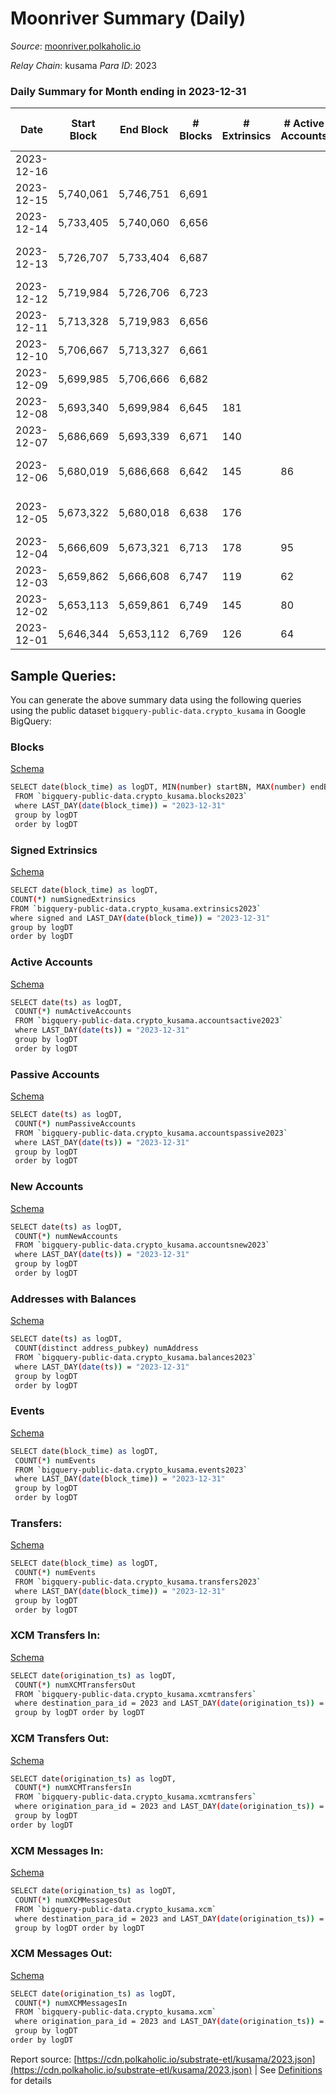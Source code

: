 # Moonriver Summary (Daily)

_Source_: [moonriver.polkaholic.io](https://moonriver.polkaholic.io)

*Relay Chain*: kusama
*Para ID*: 2023



### Daily Summary for Month ending in 2023-12-31


| Date    | Start Block | End Block | # Blocks | # Extrinsics | # Active Accounts | # Passive Accounts | # New Accounts | # Addresses | # Events  | # Transfers ($USD) | # XCM Transfers In ($USD) | # XCM Transfers Out ($USD) | # XCM In | # XCM Out | Issues |
|---------|-------------|-----------|----------|--------------|-------------------|--------------------|----------------|-------------|-----------|--------------------|---------------------------|----------------------------|----------|-----------|--------|
| 2023-12-16 |  |  |  |  |  |  |  |  |  |   |   |   |  |  |  |
| 2023-12-15 | 5,740,061 | 5,746,751 | 6,691 |  |  |  |  |  |  |   | 36 ($10,976.27) | 69 ($11,178.24) | 100 | 87 |  |
| 2023-12-14 | 5,733,405 | 5,740,060 | 6,656 |  |  |  |  |  |  |   | 35 ($2,929.66) | 60 ($2,743.88) | 71 | 83 |  |
| 2023-12-13 | 5,726,707 | 5,733,404 | 6,687 |  |  |  |  |  |  |   | 20 ($71,294.71) | 52 ($34,506.78) | 80 | 89 | 11 missing (0.16%) |
| 2023-12-12 | 5,719,984 | 5,726,706 | 6,723 |  |  |  |  |  |  |   | 12 ($40,160.63) | 56 ($18,057.58) | 91 | 77 |  |
| 2023-12-11 | 5,713,328 | 5,719,983 | 6,656 |  |  |  |  |  |  |   | 15 ($18,252.84) | 78 ($12,377.93) | 76 | 93 |  |
| 2023-12-10 | 5,706,667 | 5,713,327 | 6,661 |  |  |  |  | 544,545 |  |   | 16 ($1,279.45) | 71 ($9,281.22) | 73 | 84 |  |
| 2023-12-09 | 5,699,985 | 5,706,666 | 6,682 |  |  |  |  | 543,230 |  |   | 15 ($2,336.91) | 67 ($3,133.15) | 75 | 87 |  |
| 2023-12-08 | 5,693,340 | 5,699,984 | 6,645 | 181 |  |  |  | 542,175 | 475,531 | 6,488 ($3,284,823.38) | 20 ($22,086.87) | 83 ($10,777.97) | 78 | 99 |  |
| 2023-12-07 | 5,686,669 | 5,693,339 | 6,671 | 140 |  |  |  | 541,484 | 521,155 | 9,542 ($2,721,657.07) | 8 ($548.12) | 51 ($18,899.15) | 64 | 64 |  |
| 2023-12-06 | 5,680,019 | 5,686,668 | 6,642 | 145 | 86 |  |  | 539,279 | 487,266 | 9,415 ($3,493,285.19) | 10 ($503.92) | 61 ($65,017.04) | 54 | 72 | 8 missing (0.12%) |
| 2023-12-05 | 5,673,322 | 5,680,018 | 6,638 | 176 |  |  |  | 536,822 | 508,710 | 7,521 ($2,849,492.89) | 20 ($6,439.19) | 86 ($40,104.21) | 85 | 93 | 59 missing (0.88%) |
| 2023-12-04 | 5,666,609 | 5,673,321 | 6,713 | 178 | 95 |  |  | 535,799 | 490,300 | 6,637 ($2,219,371.10) | 20 ($7,605.62) | 57 ($2,668.03) | 69 | 64 |  |
| 2023-12-03 | 5,659,862 | 5,666,608 | 6,747 | 119 | 62 |  | 750 | 534,832 | 429,300 | 4,847 ($958,318.49) | 13 ($435.55) | 36 ($350.82) | 58 | 50 |  |
| 2023-12-02 | 5,653,113 | 5,659,861 | 6,749 | 145 | 80 |  | 661 | 534,095 | 439,336 | 5,576 ($1,761,083.71) | 30 ($1,440.50) | 52 ($1,179.75) | 65 | 73 |  |
| 2023-12-01 | 5,646,344 | 5,653,112 | 6,769 | 126 | 64 |  | 636 | 533,546 | 425,147 | 5,108 ($2,040,145.36) | 14 ($379.56) | 50 ($691.96) | 224 | 227 |  |

## Sample Queries:
You can generate the above summary data using the following queries using the public dataset `bigquery-public-data.crypto_kusama` in Google BigQuery:


### Blocks 

[Schema](https://github.com/colorfulnotion/substrate-etl/blob/main/schema/blocks.json)

```bash
SELECT date(block_time) as logDT, MIN(number) startBN, MAX(number) endBN, COUNT(*) numBlocks 
 FROM `bigquery-public-data.crypto_kusama.blocks2023`  
 where LAST_DAY(date(block_time)) = "2023-12-31" 
 group by logDT 
 order by logDT
```

### Signed Extrinsics 

[Schema](https://github.com/colorfulnotion/substrate-etl/blob/main/schema/extrinsics.json)

```bash
SELECT date(block_time) as logDT, 
COUNT(*) numSignedExtrinsics 
FROM `bigquery-public-data.crypto_kusama.extrinsics2023`  
where signed and LAST_DAY(date(block_time)) = "2023-12-31" 
group by logDT 
order by logDT
```

### Active Accounts 

[Schema](https://github.com/colorfulnotion/substrate-etl/blob/main/schema/accountsactive.json)

```bash
SELECT date(ts) as logDT, 
 COUNT(*) numActiveAccounts 
 FROM `bigquery-public-data.crypto_kusama.accountsactive2023` 
 where LAST_DAY(date(ts)) = "2023-12-31" 
 group by logDT 
 order by logDT
```

### Passive Accounts 

[Schema](https://github.com/colorfulnotion/substrate-etl/blob/main/schema/accountspassive.json)

```bash
SELECT date(ts) as logDT, 
 COUNT(*) numPassiveAccounts 
 FROM `bigquery-public-data.crypto_kusama.accountspassive2023` 
 where LAST_DAY(date(ts)) = "2023-12-31" 
 group by logDT 
 order by logDT
```

### New Accounts 

[Schema](https://github.com/colorfulnotion/substrate-etl/blob/main/schema/accountsnew.json)

```bash
SELECT date(ts) as logDT, 
 COUNT(*) numNewAccounts 
 FROM `bigquery-public-data.crypto_kusama.accountsnew2023` 
 where LAST_DAY(date(ts)) = "2023-12-31" 
 group by logDT
 order by logDT
```

### Addresses with Balances 

[Schema](https://github.com/colorfulnotion/substrate-etl/blob/main/schema/balances.json)

```bash
SELECT date(ts) as logDT,
 COUNT(distinct address_pubkey) numAddress 
 FROM `bigquery-public-data.crypto_kusama.balances2023` 
 where LAST_DAY(date(ts)) = "2023-12-31" 
 group by logDT 
 order by logDT
```

### Events 

[Schema](https://github.com/colorfulnotion/substrate-etl/blob/main/schema/events.json)

```bash
SELECT date(block_time) as logDT, 
 COUNT(*) numEvents 
 FROM `bigquery-public-data.crypto_kusama.events2023` 
 where LAST_DAY(date(block_time)) = "2023-12-31" 
 group by logDT 
 order by logDT
```

### Transfers:

[Schema](https://github.com/colorfulnotion/substrate-etl/blob/main/schema/transfers.json)

```bash
SELECT date(block_time) as logDT, 
 COUNT(*) numEvents 
 FROM `bigquery-public-data.crypto_kusama.transfers2023` 
 where LAST_DAY(date(block_time)) = "2023-12-31" 
 group by logDT 
 order by logDT
```

### XCM Transfers In: 

[Schema](https://github.com/colorfulnotion/substrate-etl/blob/main/schema/xcmtransfers.json)

```bash
SELECT date(origination_ts) as logDT, 
 COUNT(*) numXCMTransfersOut 
 FROM `bigquery-public-data.crypto_kusama.xcmtransfers` 
 where destination_para_id = 2023 and LAST_DAY(date(origination_ts)) = "2023-12-31" 
 group by logDT order by logDT
```

### XCM Transfers Out: 

[Schema](https://github.com/colorfulnotion/substrate-etl/blob/main/schema/xcmtransfers.json)

```bash
SELECT date(origination_ts) as logDT, 
 COUNT(*) numXCMTransfersIn 
 FROM `bigquery-public-data.crypto_kusama.xcmtransfers` 
 where origination_para_id = 2023 and LAST_DAY(date(origination_ts)) = "2023-12-31" 
 group by logDT 
order by logDT
```

### XCM Messages In: 

[Schema](https://github.com/colorfulnotion/substrate-etl/blob/main/schema/xcm.json)

```bash
SELECT date(origination_ts) as logDT, 
 COUNT(*) numXCMMessagesOut 
 FROM `bigquery-public-data.crypto_kusama.xcm` 
 where destination_para_id = 2023 and LAST_DAY(date(origination_ts)) = "2023-12-31" 
 group by logDT order by logDT
```

### XCM Messages Out: 

[Schema](https://github.com/colorfulnotion/substrate-etl/blob/main/schema/xcm.json)

```bash
SELECT date(origination_ts) as logDT, 
 COUNT(*) numXCMMessagesIn 
 FROM `bigquery-public-data.crypto_kusama.xcm` 
 where origination_para_id = 2023 and LAST_DAY(date(origination_ts)) = "2023-12-31" 
 group by logDT 
order by logDT
```


Report source: [https://cdn.polkaholic.io/substrate-etl/kusama/2023.json](https://cdn.polkaholic.io/substrate-etl/kusama/2023.json) | See [Definitions](/DEFINITIONS.md) for details
